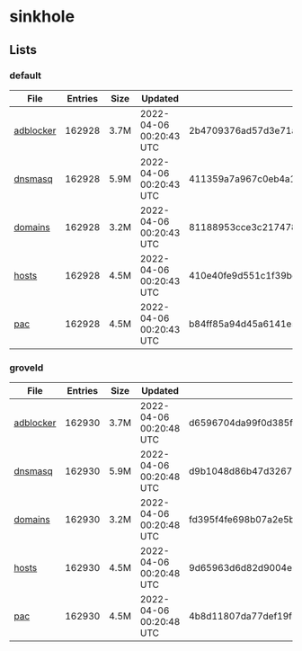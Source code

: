 # sinkhole

## Lists

### default

|File|Entries|Size|Updated|Hash|
|-|-|-|-|-|
|[adblocker](https://raw.githubusercontent.com/groveld/sinkhole/lists/default/adblocker.txt)|162928|3.7M|2022-04-06 00:20:43 UTC|2b4709376ad57d3e71af41fdb88f78a2bd1d3ed5904292dd66ff94edbe515e58|
|[dnsmasq](https://raw.githubusercontent.com/groveld/sinkhole/lists/default/dnsmasq.txt)|162928|5.9M|2022-04-06 00:20:43 UTC|411359a7a967c0eb4a1fdf53a0b1bb5339c88a86dd8ce4dbf3710de681ebcee8|
|[domains](https://raw.githubusercontent.com/groveld/sinkhole/lists/default/domains.txt)|162928|3.2M|2022-04-06 00:20:43 UTC|81188953cce3c2174783c204c8cf9612631723749b558109e8104a73e933e2f9|
|[hosts](https://raw.githubusercontent.com/groveld/sinkhole/lists/default/hosts.txt)|162928|4.5M|2022-04-06 00:20:43 UTC|410e40fe9d551c1f39be1758ce5e38447a2843a1b05a9fd0c488e32b0e995381|
|[pac](https://raw.githubusercontent.com/groveld/sinkhole/lists/default/pac.txt)|162928|4.5M|2022-04-06 00:20:43 UTC|b84ff85a94d45a6141e53453ad00ad841b6bb188b966ae85931cc362ff08db10|

### groveld

|File|Entries|Size|Updated|Hash|
|-|-|-|-|-|
|[adblocker](https://raw.githubusercontent.com/groveld/sinkhole/lists/groveld/adblocker.txt)|162930|3.7M|2022-04-06 00:20:48 UTC|d6596704da99f0d385f6da6e35589a5ae48857b6566108b03f388486295c216d|
|[dnsmasq](https://raw.githubusercontent.com/groveld/sinkhole/lists/groveld/dnsmasq.txt)|162930|5.9M|2022-04-06 00:20:48 UTC|d9b1048d86b47d3267782574ea2f1b7ff90e4c09717c503ef6d845808b717e61|
|[domains](https://raw.githubusercontent.com/groveld/sinkhole/lists/groveld/domains.txt)|162930|3.2M|2022-04-06 00:20:48 UTC|fd395f4fe698b07a2e5bc4f16e7d3a8ff8647e1b0973cecacbda5461d98da7d6|
|[hosts](https://raw.githubusercontent.com/groveld/sinkhole/lists/groveld/hosts.txt)|162930|4.5M|2022-04-06 00:20:48 UTC|9d65963d6d82d9004e1c32d4608e94fc781d50097fe7deb2fc42010e8a47a14f|
|[pac](https://raw.githubusercontent.com/groveld/sinkhole/lists/groveld/pac.txt)|162930|4.5M|2022-04-06 00:20:48 UTC|4b8d11807da77def19f50fd2173f6ff2e78df49d2e40f12ded9eff36c25d1460|
